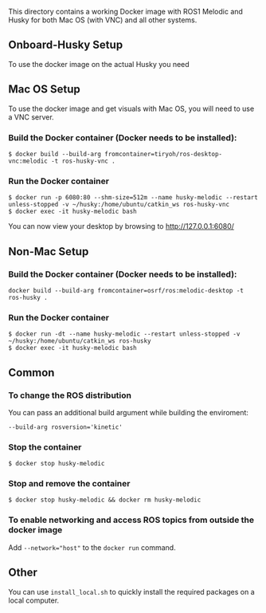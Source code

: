 This directory contains a working Docker image with ROS1 Melodic and Husky for both Mac OS (with VNC) and all other systems.

## Onboard-Husky Setup
To use the docker image on the actual Husky you need 

## Mac OS Setup

To use the docker image and get visuals with Mac OS, you will need to use a VNC server.

### Build the Docker container (Docker needs to be installed):

```
$ docker build --build-arg fromcontainer=tiryoh/ros-desktop-vnc:melodic -t ros-husky-vnc .
```

### Run the Docker container

```
$ docker run -p 6080:80 --shm-size=512m --name husky-melodic --restart unless-stopped -v ~/husky:/home/ubuntu/catkin_ws ros-husky-vnc
$ docker exec -it husky-melodic bash
```

You can now view your desktop by browsing to http://127.0.0.1:6080/

## Non-Mac Setup

### Build the Docker container (Docker needs to be installed):

```
docker build --build-arg fromcontainer=osrf/ros:melodic-desktop -t ros-husky .
```

### Run the Docker container

```
$ docker run -dt --name husky-melodic --restart unless-stopped -v ~/husky:/home/ubuntu/catkin_ws ros-husky
$ docker exec -it husky-melodic bash
```

## Common

### To change the ROS distribution

You can pass an additional build argument while building the enviroment:

```
--build-arg rosversion='kinetic'
```

### Stop the container

```
$ docker stop husky-melodic
```

### Stop and remove the container

```
$ docker stop husky-melodic && docker rm husky-melodic
```

### To enable networking and access ROS topics from outside the docker image

Add `--network="host"` to the `docker run` command.

## Other
You can use `install_local.sh` to quickly install the required packages on a local computer.